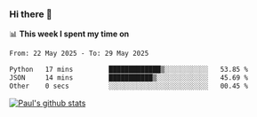 ### Hi there 👋

📊 **This week I spent my time on**
<!--START_SECTION:waka-->

```txt
From: 22 May 2025 - To: 29 May 2025

Python   17 mins         █████████████▒░░░░░░░░░░░   53.85 %
JSON     14 mins         ███████████▒░░░░░░░░░░░░░   45.69 %
Other    0 secs          ░░░░░░░░░░░░░░░░░░░░░░░░░   00.45 %
```

<!--END_SECTION:waka-->


[![Paul's github stats](https://github-readme-stats.vercel.app/api?username=mickeyouyou&theme=dracula&show_icons=true)](https://github.com/anuraghazra/github-readme-stats)
